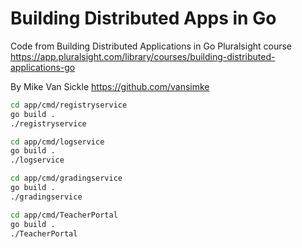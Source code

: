 # Building Distributed Apps in Go
Code from Building Distributed Applications in Go Pluralsight course
<br />
https://app.pluralsight.com/library/courses/building-distributed-applications-go

By Mike Van Sickle https://github.com/vansimke

```bash
cd app/cmd/registryservice
go build .
./registryservice
```

```bash
cd app/cmd/logservice
go build .
./logservice
```

```bash
cd app/cmd/gradingservice
go build .
./gradingservice
```

```bash
cd app/cmd/TeacherPortal
go build .
./TeacherPortal
```